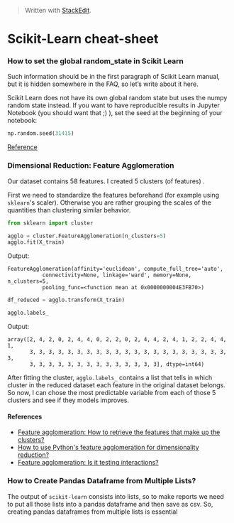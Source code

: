 


> Written with [StackEdit](https://stackedit.io/).

# Scikit-Learn cheat-sheet

### How to set the global random_state in Scikit Learn

Such information should be in the first paragraph of Scikit Learn manual, but it is hidden somewhere in the FAQ, so let’s write about it here.

Scikit Learn does not have its own global random state but uses the numpy random state instead. If you want to have reproducible results in Jupyter Notebook (you should want that ;) ), set the seed at the beginning of your notebook:

```python
np.random.seed(31415)
```
[Reference](https://www.mikulskibartosz.name/how-to-set-the-global-random_state-in-scikit-learn/)

### Dimensional Reduction: Feature Agglomeration 
Our dataset contains 58 features. I created 5 clusters (of features) .

First we need to standardize the features beforehand (for example using `sklearn`'s scaler). Otherwise you are rather grouping the scales of the quantities than clustering similar behavior.
```python
from sklearn import cluster

agglo = cluster.FeatureAgglomeration(n_clusters=5)
agglo.fit(X_train)
```
Output:
```
FeatureAgglomeration(affinity='euclidean', compute_full_tree='auto',
           connectivity=None, linkage='ward', memory=None, n_clusters=5,
           pooling_func=<function mean at 0x0000000004E3FB70>)

```
```python
df_reduced = agglo.transform(X_train)

agglo.labels_
```
Output:
```
array([2, 4, 2, 0, 2, 4, 4, 0, 2, 2, 0, 2, 4, 4, 2, 4, 1, 2, 2, 4, 4, 1,
       3, 3, 3, 3, 3, 3, 3, 3, 3, 3, 3, 3, 3, 3, 3, 3, 3, 3, 3, 3, 3, 3,
       3, 3, 3, 3, 3, 3, 3, 3, 3, 3, 3, 3, 3, 3], dtype=int64)

```
 After fitting the cluster, `agglo.labels_` contains a list that tells in which cluster in the reduced dataset each feature in the original dataset belongs. So now, I can chose the most predictable variable from each of those 5 clusters and see if they models improves.

#### References

- [Feature agglomeration: How to retrieve the features that make up the clusters?](https://stackoverflow.com/questions/47909588/feature-agglomeration-how-to-retrieve-the-features-that-make-up-the-clusters)
- [How to use Python's feature agglomeration for dimensionality reduction?](https://stackoverflow.com/questions/45625218/how-to-use-pythons-feature-agglomeration-for-dimensionality-reduction)
- [Feature agglomeration: Is it testing interactions?](https://datascience.stackexchange.com/questions/25907/feature-agglomeration-is-it-testing-interactions)

### How to Create Pandas Dataframe from Multiple Lists?

The output of `scikit-learn` consists into lists, so to make reports we need to put all those lists into a pandas dataframe and then save as csv. So, creating pandas dataframes from multiple lists is essential
<!--stackedit_data:
eyJoaXN0b3J5IjpbMTQxMjgzNDIsNDYxMjE3NzYyLC00NzE2Nz
U2MDgsLTE4MTk4NTQ2NTYsLTE1NzQ4MTU4NTMsMTkzOTU0MzUz
MiwxNTY0ODkzODYyXX0=
-->